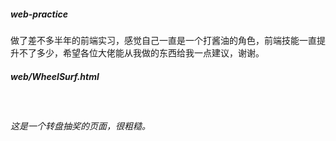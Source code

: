 ##### web-practice
  做了差不多半年的前端实习，感觉自己一直是一个打酱油的角色，前端技能一直提升不了多少，希望各位大佬能从我做的东西给我一点建议，谢谢。<br>
<h5>web/WheelSurf.html</h5><br>
<h6>这是一个转盘抽奖的页面，很粗糙。</h6><br>
